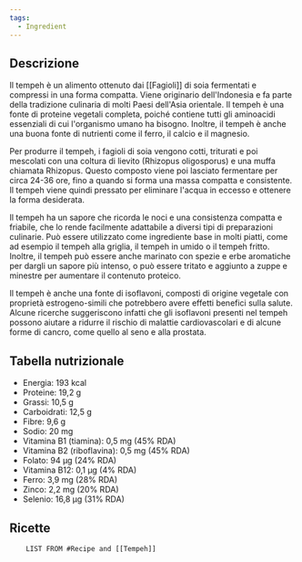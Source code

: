 ```yaml
---
tags:
  - Ingredient
---
```



## Descrizione
Il tempeh è un alimento ottenuto dai [[Fagioli]] di soia fermentati e compressi in una forma compatta. Viene originario dell'Indonesia e fa parte della tradizione culinaria di molti Paesi dell'Asia orientale. Il tempeh è una fonte di proteine vegetali completa, poiché contiene tutti gli aminoacidi essenziali di cui l'organismo umano ha bisogno. Inoltre, il tempeh è anche una buona fonte di nutrienti come il ferro, il calcio e il magnesio.

Per produrre il tempeh, i fagioli di soia vengono cotti, triturati e poi mescolati con una coltura di lievito (Rhizopus oligosporus) e una muffa chiamata Rhizopus. Questo composto viene poi lasciato fermentare per circa 24-36 ore, fino a quando si forma una massa compatta e consistente. Il tempeh viene quindi pressato per eliminare l'acqua in eccesso e ottenere la forma desiderata.

Il tempeh ha un sapore che ricorda le noci e una consistenza compatta e friabile, che lo rende facilmente adattabile a diversi tipi di preparazioni culinarie. Può essere utilizzato come ingrediente base in molti piatti, come ad esempio il tempeh alla griglia, il tempeh in umido o il tempeh fritto. Inoltre, il tempeh può essere anche marinato con spezie e erbe aromatiche per dargli un sapore più intenso, o può essere tritato e aggiunto a zuppe e minestre per aumentare il contenuto proteico.

Il tempeh è anche una fonte di isoflavoni, composti di origine vegetale con proprietà estrogeno-simili che potrebbero avere effetti benefici sulla salute. Alcune ricerche suggeriscono infatti che gli isoflavoni presenti nel tempeh possono aiutare a ridurre il rischio di malattie cardiovascolari e di alcune forme di cancro, come quello al seno e alla prostata.

## Tabella nutrizionale

- Energia: 193 kcal    
- Proteine: 19,2 g    
- Grassi: 10,5 g    
- Carboidrati: 12,5 g    
- Fibre: 9,6 g    
- Sodio: 20 mg    
- Vitamina B1 (tiamina): 0,5 mg (45% RDA)
- Vitamina B2 (riboflavina): 0,5 mg (45% RDA)
- Folato: 94 µg (24% RDA)
- Vitamina B12: 0,1 µg (4% RDA)    
- Ferro: 3,9 mg (28% RDA)    
- Zinco: 2,2 mg (20% RDA)    
- Selenio: 16,8 µg (31% RDA)

## Ricette
```dataview
	LIST FROM #Recipe and [[Tempeh]]
```